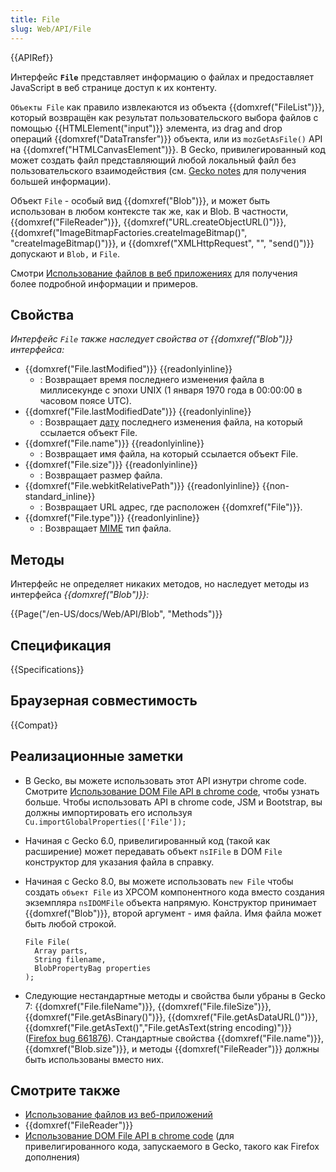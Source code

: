 ```yaml
---
title: File
slug: Web/API/File
---
```


{{APIRef}}

Интерфейс **`File`** представляет информацию о файлах и предоставляет JavaScript в веб странице доступ к их контенту.

`Объекты File` как правило извлекаются из объекта {{domxref("FileList")}}, который возвращён как результат пользовательского выбора файлов с помощью {{HTMLElement("input")}} элемента, из drag and drop операций {{domxref("DataTransfer")}} объекта, или из `mozGetAsFile()` API на {{domxref("HTMLCanvasElement")}}. В Gecko, привилегированный код может создать файл представляющий любой локальный файл без пользовательского взаимодействия (см. [Gecko notes](#gecko_notes) для получения большей информации).

Объект `File` - особый вид {{domxref("Blob")}}, и может быть использован в любом контексте так же, как и Blob. В частности, {{domxref("FileReader")}}, {{domxref("URL.createObjectURL()")}}, {{domxref("ImageBitmapFactories.createImageBitmap()", "createImageBitmap()")}}, и {{domxref("XMLHttpRequest", "", "send()")}} допускают и `Blob,` и `File`.

Смотри [Использование файлов в веб приложениях](/ru/docs/Using_files_from_web_applications) для получения более подробной информации и примеров.

## Свойства

_Интерфейс `File` также наследует свойства от {{domxref("Blob")}} интерфейса:_

- {{domxref("File.lastModified")}} {{readonlyinline}}
  - : Возвращает время последнего изменения файла в миллисекунде с эпохи UNIX (1 января 1970 года в 00:00:00 в часовом поясе UTC).
- {{domxref("File.lastModifiedDate")}} {{readonlyinline}}
  - : Возвращает [дату](/ru/docs/Web/JavaScript/Reference/Global_Objects/Date) последнего изменения файла, на который ссылается объект File.
- {{domxref("File.name")}} {{readonlyinline}}
  - : Возвращает имя файла, на который ссылается объект File.
- {{domxref("File.size")}} {{readonlyinline}}
  - : Возвращает размер файла.
- {{domxref("File.webkitRelativePath")}} {{readonlyinline}} {{non-standard_inline}}
  - : Возвращает URL адрес, где расположен {{domxref("File")}}.
- {{domxref("File.type")}} {{readonlyinline}}
  - : Возвращает [MIME](/ru/docs/Web/HTTP/Basics_of_HTTP/MIME_types) тип файла.

## Методы

Интерфейс не определяет никаких методов, но наследует методы из интерфейса _{{domxref("Blob")}}:_

{{Page("/en-US/docs/Web/API/Blob", "Methods")}}

## Спецификация

{{Specifications}}

## Браузерная совместимость

{{Compat}}

## Реализационные заметки

- В Gecko, вы можете использовать этот API изнутри chrome code. Смотрите [Использование DOM File API в chrome code](/ru/docs/Extensions/Using_the_DOM_File_API_in_chrome_code), чтобы узнать больше. Чтобы использовать API в chrome code, JSM и Bootstrap, вы должны импортировать его используя `Cu.importGlobalProperties(['File']);`
- Начиная с Gecko 6.0, привелигированный код (такой как расширение) может передавать объект `nsIFile` в DOM `File` конструктор для указания файла в справку.
- Начиная с Gecko 8.0, вы можете использовать `new File` чтобы создать `объект File` из XPCOM компонентного кода вместо создания экземпляра `nsIDOMFile` объекта напрямую. Конструктор принимает {{domxref("Blob")}}, второй аргумент - имя файла. Имя файла может быть любой строкой.

  ```
  File File(
    Array parts,
    String filename,
    BlobPropertyBag properties
  );
  ```

- Следующие нестандартные методы и свойства были убраны в Gecko 7: {{domxref("File.fileName")}}, {{domxref("File.fileSize")}}, {{domxref("File.getAsBinary()")}}, {{domxref("File.getAsDataURL()")}}, {{domxref("File.getAsText()","File.getAsText(string encoding)")}} ([Firefox bug 661876](https://bugzil.la/661876)). Стандартные свойства {{domxref("File.name")}}, {{domxref("Blob.size")}}, и методы {{domxref("FileReader")}} должны быть использованы вместо них.

## Смотрите также

- [Использование файлов из веб-приложений](/ru/docs/Using_files_from_web_applications)
- {{domxref("FileReader")}}
- [Использование DOM File API в chrome code](/ru/docs/Extensions/Using_the_DOM_File_API_in_chrome_code) (для привелигированного кода, запускаемого в Gecko, такого как Firefox дополнения)
